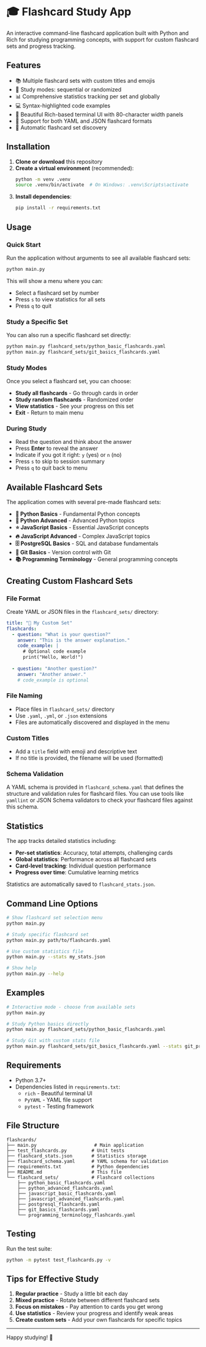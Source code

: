 # 🎓 Flashcard Study App

An interactive command-line flashcard application built with Python and Rich for studying programming concepts, with support for custom flashcard sets and progress tracking.

## Features

- 📚 Multiple flashcard sets with custom titles and emojis
- 🎯 Study modes: sequential or randomized
- 📊 Comprehensive statistics tracking per set and globally
- 💻 Syntax-highlighted code examples
- 🎨 Beautiful Rich-based terminal UI with 80-character width panels
- 📝 Support for both YAML and JSON flashcard formats
- 🔄 Automatic flashcard set discovery

## Installation

1. **Clone or download** this repository
2. **Create a virtual environment** (recommended):
   ```bash
   python -m venv .venv
   source .venv/bin/activate  # On Windows: .venv\Scripts\activate
   ```
3. **Install dependencies**:
   ```bash
   pip install -r requirements.txt
   ```

## Usage

### Quick Start

Run the application without arguments to see all available flashcard sets:

```bash
python main.py
```

This will show a menu where you can:
- Select a flashcard set by number
- Press `s` to view statistics for all sets
- Press `q` to quit

### Study a Specific Set

You can also run a specific flashcard set directly:

```bash
python main.py flashcard_sets/python_basic_flashcards.yaml
python main.py flashcard_sets/git_basics_flashcards.yaml
```

### Study Modes

Once you select a flashcard set, you can choose:
- **Study all flashcards** - Go through cards in order
- **Study random flashcards** - Randomized order
- **View statistics** - See your progress on this set
- **Exit** - Return to main menu

### During Study

- Read the question and think about the answer
- Press **Enter** to reveal the answer
- Indicate if you got it right: `y` (yes) or `n` (no)
- Press `s` to skip to session summary
- Press `q` to quit back to menu

## Available Flashcard Sets

The application comes with several pre-made flashcard sets:

- **🐍 Python Basics** - Fundamental Python concepts
- **🚀 Python Advanced** - Advanced Python topics
- **⭐ JavaScript Basics** - Essential JavaScript concepts
- **🔥 JavaScript Advanced** - Complex JavaScript topics
- **🗄️ PostgreSQL Basics** - SQL and database fundamentals
- **🔧 Git Basics** - Version control with Git
- **📚 Programming Terminology** - General programming concepts

## Creating Custom Flashcard Sets

### File Format

Create YAML or JSON files in the `flashcard_sets/` directory:

```yaml
title: "🎯 My Custom Set"
flashcards:
  - question: "What is your question?"
    answer: "This is the answer explanation."
    code_example: |
      # Optional code example
      print("Hello, World!")
      
  - question: "Another question?"
    answer: "Another answer."
    # code_example is optional
```

### File Naming

- Place files in `flashcard_sets/` directory
- Use `.yaml`, `.yml`, or `.json` extensions
- Files are automatically discovered and displayed in the menu

### Custom Titles

- Add a `title` field with emoji and descriptive text
- If no title is provided, the filename will be used (formatted)

### Schema Validation

A YAML schema is provided in `flashcard_schema.yaml` that defines the structure and validation rules for flashcard files. You can use tools like `yamllint` or JSON Schema validators to check your flashcard files against this schema.

## Statistics

The app tracks detailed statistics including:

- **Per-set statistics**: Accuracy, total attempts, challenging cards
- **Global statistics**: Performance across all flashcard sets
- **Card-level tracking**: Individual question performance
- **Progress over time**: Cumulative learning metrics

Statistics are automatically saved to `flashcard_stats.json`.

## Command Line Options

```bash
# Show flashcard set selection menu
python main.py

# Study specific flashcard set
python main.py path/to/flashcards.yaml

# Use custom statistics file
python main.py --stats my_stats.json

# Show help
python main.py --help
```

## Examples

```bash
# Interactive mode - choose from available sets
python main.py

# Study Python basics directly
python main.py flashcard_sets/python_basic_flashcards.yaml

# Study Git with custom stats file
python main.py flashcard_sets/git_basics_flashcards.yaml --stats git_progress.json
```

## Requirements

- Python 3.7+
- Dependencies listed in `requirements.txt`:
  - `rich` - Beautiful terminal UI
  - `PyYAML` - YAML file support
  - `pytest` - Testing framework

## File Structure

```
flashcards/
├── main.py                     # Main application
├── test_flashcards.py         # Unit tests
├── flashcard_stats.json       # Statistics storage
├── flashcard_schema.yaml      # YAML schema for validation
├── requirements.txt           # Python dependencies
├── README.md                  # This file
└── flashcard_sets/            # Flashcard collections
    ├── python_basic_flashcards.yaml
    ├── python_advanced_flashcards.yaml
    ├── javascript_basic_flashcards.yaml
    ├── javascript_advanced_flashcards.yaml
    ├── postgresql_flashcards.yaml
    ├── git_basics_flashcards.yaml
    └── programming_terminology_flashcards.yaml
```

## Testing

Run the test suite:

```bash
python -m pytest test_flashcards.py -v
```

## Tips for Effective Study

1. **Regular practice** - Study a little bit each day
2. **Mixed practice** - Rotate between different flashcard sets
3. **Focus on mistakes** - Pay attention to cards you get wrong
4. **Use statistics** - Review your progress and identify weak areas
5. **Create custom sets** - Add your own flashcards for specific topics

---

Happy studying! 🚀